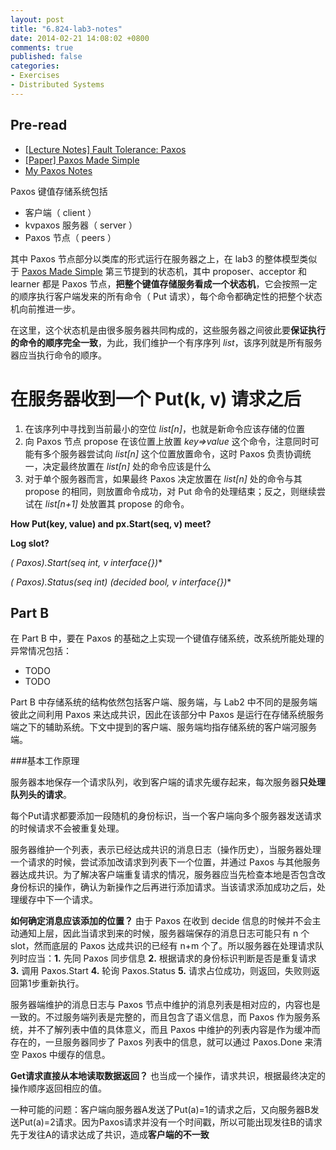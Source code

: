 ```yaml
---
layout: post
title: "6.824-lab3-notes"
date: 2014-02-21 14:08:02 +0800
comments: true
published: false
categories: 
- Exercises
- Distributed Systems
---
```



Pre-read
-----
- [[Lecture Notes] Fault Tolerance: Paxos](http://pdos.csail.mit.edu/6.824-2013/notes/l05.txt)
- [[Paper] Paxos Made Simple](http://pdos.csail.mit.edu/6.824-2013/papers/paxos-simple.pdf)
- [My Paxos Notes](/reading/papers/paxos-simple.html)


Paxos 键值存储系统包括

- 客户端（ client ）
- kvpaxos 服务器（ server ）
- Paxos 节点（ peers ）

其中 Paxos 节点部分以类库的形式运行在服务器之上，在 lab3 的整体模型类似于 [Paxos Made Simple](http://pdos.csail.mit.edu/6.824-2013/papers/paxos-simple.pdf) 第三节提到的状态机，其中 proposer、acceptor 和 learner 都是 Paxos 节点，**把整个键值存储服务看成一个状态机**，它会按照一定的顺序执行客户端发来的所有命令（ Put 请求），每个命令都确定性的把整个状态机向前推进一步。

在这里，这个状态机是由很多服务器共同构成的，这些服务器之间彼此要**保证执行的命令的顺序完全一致**，为此，我们维护一个有序序列 *list*，该序列就是所有服务器应当执行命令的顺序。

<!-- more -->

在服务器收到一个 Put(k, v) 请求之后
=======

1. 在该序列中寻找到当前最小的空位 *list[n]*，也就是新命令应该存储的位置
2. 向 Paxos 节点 propose 在该位置上放置 *key=>value* 这个命令，注意同时可能有多个服务器尝试向 *list[n]* 这个位置放置命令，这时 Paxos 负责协调统一，决定最终放置在 *list[n]* 处的命令应该是什么
3. 对于单个服务器而言，如果最终 Paxos 决定放置在 *list[n]* 处的命令与其 propose 的相同，则放置命令成功，对 Put 命令的处理结束；反之，则继续尝试在 *list[n+1]* 处放置其 propose 的命令。


**How Put(key, value) and px.Start(seq, v) meet?**


**Log slot?**


**(* Paxos).Start(seq int, v interface{})**


**(* Paxos).Status(seq int) (decided bool, v interface{})**

## Part B

在 Part B 中，要在 Paxos 的基础之上实现一个键值存储系统，改系统所能处理的异常情况包括：

- TODO
- TODO

Part B 中存储系统的结构依然包括客户端、服务端，与 Lab2 中不同的是服务端彼此之间利用 Paxos 来达成共识，因此在该部分中 Paxos 是运行在存储系统服务端之下的辅助系统。下文中提到的客户端、服务端均指存储系统的客户端河服务端。

###基本工作原理

服务器本地保存一个请求队列，收到客户端的请求先缓存起来，每次服务器**只处理队列头的请求**。

每个Put请求都要添加一段随机的身份标识，当一个客户端向多个服务器发送请求的时候请求不会被重复处理。

服务器维护一个列表，表示已经达成共识的消息日志（操作历史），当服务器处理一个请求的时候，尝试添加改请求到列表下一个位置，并通过 Paxos 与其他服务器达成共识。为了解决客户端重复请求的情况，服务器应当先检查本地是否包含改身份标识的操作，确认为新操作之后再进行添加请求。当该请求添加成功之后，处理缓存中下一个请求。

**如何确定消息应该添加的位置？**
由于 Paxos 在收到 decide 信息的时候并不会主动通知上层，因此当请求到来的时候，服务器端保存的消息日志可能只有 n 个 slot，然而底层的 Paxos 达成共识的已经有 n+m 个了。所以服务器在处理请求队列时应当：**1.** 先同 Paxos 同步信息 **2.** 根据请求的身份标识判断是否是重复请求 **3.** 调用 Paxos.Start **4.** 轮询 Paxos.Status **5.** 请求占位成功，则返回，失败则返回第1步重新执行。

服务器端维护的消息日志与 Paxos 节点中维护的消息列表是相对应的，内容也是一致的。不过服务端列表是完整的，而且包含了语义信息，而 Paxos 作为服务系统，并不了解列表中值的具体意义，而且 Paxos 中维护的列表内容是作为缓冲而存在的，一旦服务器同步了 Paxos 列表中的信息，就可以通过 Paxos.Done 来清空 Paxos 中缓存的信息。

**Get请求直接从本地读取数据返回？** 
也当成一个操作，请求共识，根据最终决定的操作顺序返回相应的值。

一种可能的问题：客户端向服务器A发送了Put(a)=1的请求之后，又向服务器B发送Put(a)=2请求。因为Paxos请求并没有一个时间戳，所以可能出现发往B的请求先于发往A的请求达成了共识，造成**客户端的不一致**
